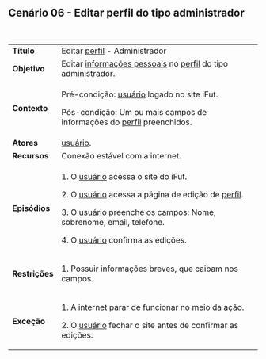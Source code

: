 ## Cenário 06 - Editar perfil do tipo administrador
<br>

<table class="table table-striped border">
    <tr>
        <td>
            <b>Título</b>
        </td>
        <td>
            Editar  <a href="../../lexico/#perfil">perfil</a> - Administrador
        </td>
    </tr>
    <tr>
        <td>
            <b>Objetivo</b>
        </td>
        <td>
            Editar  <a href="../../lexico/#informacoes-pessoais">informações pessoais</a> no  <a href="../../lexico/#perfil">perfil</a> do tipo administrador.
        </td>
    </tr>
    <tr>
        <td>
            <b>Contexto</b>
        </td>
        <td>
            <p>Pré-condição:  <a href="../../lexico/#usuario">usuário</a> logado no site iFut.</p>
            <p>Pós-condição: Um ou mais campos de informações do  <a href="../../lexico/#perfil">perfil</a> preenchidos.</p>
        </td>
    </tr>
    <tr>
        <td>
            <b>Atores</b>
        </td>
        <td>
             <a href="../../lexico/#usuario">usuário</a>.
        </td>
    </tr>
    <tr>
        <td>
            <b>Recursos</b>
        </td>
        <td>
            Conexão estável com a internet.
        </td>
    </tr>
    <tr>
        <td>
            <b>Episódios</b>
        </td>
        <td>
            <p>1. O  <a href="../../lexico/#usuario">usuário</a> acessa o site do iFut.</p>
            <p>2. O  <a href="../../lexico/#usuario">usuário</a> acessa a página de edição de  <a href="../../lexico/#perfil">perfil</a>.</p>
            <p>3. O  <a href="../../lexico/#usuario">usuário</a> preenche os campos: Nome, sobrenome, email, telefone.</p>
            <p>4. O  <a href="../../lexico/#usuario">usuário</a> confirma as edições.</p>
        </td>
    </tr>
    <tr>
        <td>
            <b>Restrições</b>
        </td>
        <td>
            <p> 1. Possuir informações breves, que caibam nos campos.</p>
        </td>
    </tr>
    <tr>
        <td>
            <b>Exceção</b>
        </td>
        <td>
            <p>1. A internet parar de funcionar no meio da ação.</p>
            <p>2. O  <a href="../../lexico/#usuario">usuário</a> fechar o site antes de confirmar as edições.</p>
        </td>
    </tr>
</table>